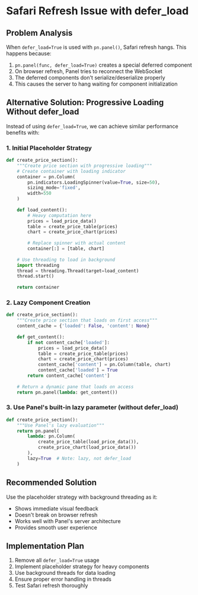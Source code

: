 # Safari Refresh Issue with defer_load

## Problem Analysis

When `defer_load=True` is used with `pn.panel()`, Safari refresh hangs. This happens because:

1. `pn.panel(func, defer_load=True)` creates a special deferred component
2. On browser refresh, Panel tries to reconnect the WebSocket
3. The deferred components don't serialize/deserialize properly
4. This causes the server to hang waiting for component initialization

## Alternative Solution: Progressive Loading Without defer_load

Instead of using `defer_load=True`, we can achieve similar performance benefits with:

### 1. Initial Placeholder Strategy
```python
def create_price_section():
    """Create price section with progressive loading"""
    # Create container with loading indicator
    container = pn.Column(
        pn.indicators.LoadingSpinner(value=True, size=50),
        sizing_mode='fixed',
        width=550
    )
    
    def load_content():
        # Heavy computation here
        prices = load_price_data()
        table = create_price_table(prices)
        chart = create_price_chart(prices)
        
        # Replace spinner with actual content
        container[:] = [table, chart]
    
    # Use threading to load in background
    import threading
    thread = threading.Thread(target=load_content)
    thread.start()
    
    return container
```

### 2. Lazy Component Creation
```python
def create_price_section():
    """Create price section that loads on first access"""
    content_cache = {'loaded': False, 'content': None}
    
    def get_content():
        if not content_cache['loaded']:
            prices = load_price_data()
            table = create_price_table(prices)
            chart = create_price_chart(prices)
            content_cache['content'] = pn.Column(table, chart)
            content_cache['loaded'] = True
        return content_cache['content']
    
    # Return a dynamic pane that loads on access
    return pn.panel(lambda: get_content())
```

### 3. Use Panel's built-in lazy parameter (without defer_load)
```python
def create_price_section():
    """Use Panel's lazy evaluation"""
    return pn.panel(
        lambda: pn.Column(
            create_price_table(load_price_data()),
            create_price_chart(load_price_data())
        ),
        lazy=True  # Note: lazy, not defer_load
    )
```

## Recommended Solution

Use the placeholder strategy with background threading as it:
- Shows immediate visual feedback
- Doesn't break on browser refresh
- Works well with Panel's server architecture
- Provides smooth user experience

## Implementation Plan

1. Remove all `defer_load=True` usage
2. Implement placeholder strategy for heavy components
3. Use background threads for data loading
4. Ensure proper error handling in threads
5. Test Safari refresh thoroughly